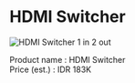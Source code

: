 # HDMI Switcher

![HDMI Switcher 1 in 2 out](/docs/inventory-tools/equipment-list/splitter/81e5bf4a3abfa5a1ee774ee65a7bf25b@resize_w450_nl.png)

Product name : HDMI Switcher\
Price (est.) : IDR 183K
